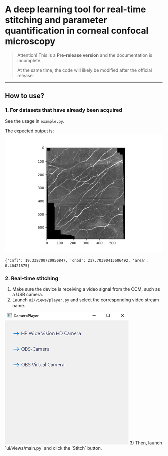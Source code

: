 # A deep learning tool for real-time stitching and parameter quantification in corneal confocal microscopy

> Attention! This is a **Pre-release version** and the documentation is incomplete.
> 
> At the same time, the code will likely be modified after the official release.
---

## How to use?
### 1. For datasets that have already been acquired

See the usage in `example.py`.

The expected output is:
<img src="assets/img.png">

`
{'cnfl': 19.338700720950847, 'cnbd': 217.70390413606492, 'area': 0.40421875}
`

### 2. Real-time stitching

1) Make sure the device is receiving a video signal from the CCM, such as a USB camera.
2) Launch `ui/views/player.py` and select the corresponding video stream name.
<img src="assets/img_1.png">
3) Then, launch `ui/views/main.py` and click the `Stitch` button.